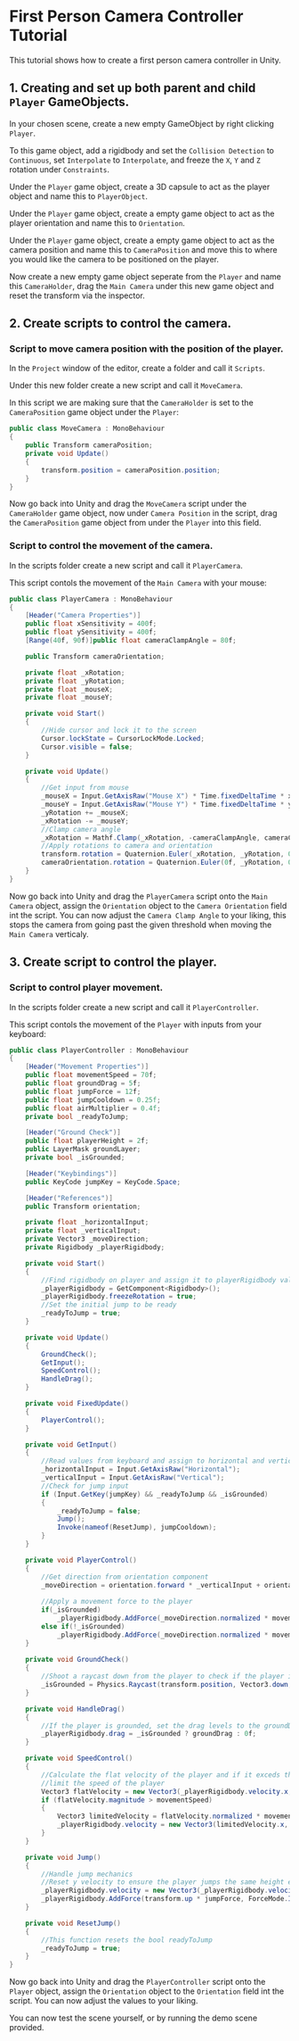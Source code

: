 # First Person Camera Controller Tutorial

This tutorial shows how to create a first person camera controller in Unity.

## 1. Creating and set up both parent and child `Player` GameObjects.

In your chosen scene, create a new empty GameObject by right clicking `Player`.

To this game object, add a rigidbody and set the `Collision Detection` to `Continuous`, set `Interpolate` to `Interpolate`,  and freeze the `X`, `Y` and `Z` rotation under `Constraints`.

Under the `Player` game object, create a 3D capsule to act as the player object and name this to `PlayerObject`.

Under the `Player` game object, create a empty game object to act as the player orientation and name this to `Orientation`.

Under the `Player` game object, create a empty game object to act as the camera position and name this to `CameraPosition` and move this to where you would like the camera to be positioned on the player.

Now create a new empty game object seperate from the `Player` and name this `CameraHolder`, drag the `Main Camera` under this new game object and reset the transform via the inspector.

## 2. Create scripts to control the camera.

### Script to move camera position with the position of the player.

In the `Project` window of the editor, create a folder and call it `Scripts`.

Under this new folder create a new script and call it `MoveCamera`.

In this script we are making sure that the `CameraHolder` is set to the `CameraPosition` game object under the `Player`:
```.cs
public class MoveCamera : MonoBehaviour
{
    public Transform cameraPosition;
    private void Update()
    {
        transform.position = cameraPosition.position;
    }
}
```

Now go back into Unity and drag the `MoveCamera` script under the `CameraHolder` game object, now under `Camera Position` in the script, drag the `CameraPosition` game object from under the `Player` into this field.

### Script to control the movement of the camera.

In the scripts folder create a new script and call it `PlayerCamera`.

This script contols the movement of the `Main Camera` with your mouse:
```.cs
public class PlayerCamera : MonoBehaviour
{
    [Header("Camera Properties")]
    public float xSensitivity = 400f;
    public float ySensitivity = 400f;
    [Range(40f, 90f)]public float cameraClampAngle = 80f;

    public Transform cameraOrientation;

    private float _xRotation;
    private float _yRotation;
    private float _mouseX;
    private float _mouseY;

    private void Start()
    {
        //Hide cursor and lock it to the screen
        Cursor.lockState = CursorLockMode.Locked;
        Cursor.visible = false;
    }

    private void Update()
    {
        //Get input from mouse
        _mouseX = Input.GetAxisRaw("Mouse X") * Time.fixedDeltaTime * xSensitivity;
        _mouseY = Input.GetAxisRaw("Mouse Y") * Time.fixedDeltaTime * ySensitivity;
        _yRotation += _mouseX;
        _xRotation -= _mouseY;
        //Clamp camera angle
        _xRotation = Mathf.Clamp(_xRotation, -cameraClampAngle, cameraClampAngle);
        //Apply rotations to camera and orientation
        transform.rotation = Quaternion.Euler(_xRotation, _yRotation, 0f);
        cameraOrientation.rotation = Quaternion.Euler(0f, _yRotation, 0f);
    }
}
```

Now go back into Unity and drag the `PlayerCamera` script onto the `Main Camera` object, assign the `Orientation` object to the `Camera Orientation` field int the script. You can now adjust the `Camera Clamp Angle` to your liking, this stops the camera from going past the given threshold when moving the `Main Camera` verticaly.

## 3. Create script to control the player.

### Script to control player movement.

In the scripts folder create a new script and call it `PlayerController`.

This script contols the movement of the `Player` with inputs from your keyboard:
```.cs
public class PlayerController : MonoBehaviour
{
    [Header("Movement Properties")] 
    public float movementSpeed = 70f;
    public float groundDrag = 5f;
    public float jumpForce = 12f;
    public float jumpCooldown = 0.25f;
    public float airMultiplier = 0.4f;
    private bool _readyToJump;

    [Header("Ground Check")] 
    public float playerHeight = 2f;
    public LayerMask groundLayer;
    private bool _isGrounded;

    [Header("Keybindings")] 
    public KeyCode jumpKey = KeyCode.Space;

    [Header("References")]
    public Transform orientation;

    private float _horizontalInput;
    private float _verticalInput;
    private Vector3 _moveDirection;
    private Rigidbody _playerRigidbody;

    private void Start()
    {
        //Find rigidbody on player and assign it to playerRigidbody value and lock the rotation
        _playerRigidbody = GetComponent<Rigidbody>();
        _playerRigidbody.freezeRotation = true;
        //Set the initial jump to be ready
        _readyToJump = true;
    }

    private void Update()
    {
        GroundCheck();
        GetInput();
        SpeedControl();
        HandleDrag();
    }

    private void FixedUpdate()
    {
        PlayerControl();
    }

    private void GetInput()
    {
        //Read values from keyboard and assign to horizontal and vertical values
        _horizontalInput = Input.GetAxisRaw("Horizontal");
        _verticalInput = Input.GetAxisRaw("Vertical");
        //Check for jump input
        if (Input.GetKey(jumpKey) && _readyToJump && _isGrounded)
        {
            _readyToJump = false;
            Jump();
            Invoke(nameof(ResetJump), jumpCooldown);
        }
    }

    private void PlayerControl()
    {
        //Get direction from orientation component
        _moveDirection = orientation.forward * _verticalInput + orientation.right * _horizontalInput;
        
        //Apply a movement force to the player
        if(_isGrounded)
            _playerRigidbody.AddForce(_moveDirection.normalized * movementSpeed, ForceMode.Force);
        else if(!_isGrounded)
            _playerRigidbody.AddForce(_moveDirection.normalized * movementSpeed * airMultiplier, ForceMode.Force);
    }
    
    private void GroundCheck()
    {
        //Shoot a raycast down from the player to check if the player is grounded
        _isGrounded = Physics.Raycast(transform.position, Vector3.down, playerHeight * 0.5f + 0.2f, groundLayer);
    }

    private void HandleDrag()
    {
        //If the player is grounded, set the drag levels to the groundDrag value otherwise set to 0
        _playerRigidbody.drag = _isGrounded ? groundDrag : 0f;
    }

    private void SpeedControl()
    {
        //Calculate the flat velocity of the player and if it exceds the movement speed then calculate the force to apply to 
        //limit the speed of the player
        Vector3 flatVelocity = new Vector3(_playerRigidbody.velocity.x, 0f, _playerRigidbody.velocity.z);
        if (flatVelocity.magnitude > movementSpeed)
        {
            Vector3 limitedVelocity = flatVelocity.normalized * movementSpeed;
            _playerRigidbody.velocity = new Vector3(limitedVelocity.x, _playerRigidbody.velocity.y, limitedVelocity.z);
        }
    }

    private void Jump()
    {
        //Handle jump mechanics
        //Reset y velocity to ensure the player jumps the same height each time
        _playerRigidbody.velocity = new Vector3(_playerRigidbody.velocity.x, 0f, _playerRigidbody.velocity.z);
        _playerRigidbody.AddForce(transform.up * jumpForce, ForceMode.Impulse);
    }

    private void ResetJump()
    {
        //This function resets the bool readyToJump
        _readyToJump = true;
    }
}
```

Now go back into Unity and drag the `PlayerController` script onto the `Player` object, assign the `Orientation` object to the `Orientation` field int the script. You can now adjust the values to your liking.

You can now test the scene yourself, or by running the demo scene provided.
